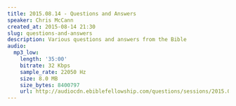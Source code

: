 ```yaml
---
title: 2015.08.14 - Questions and Answers
speaker: Chris McCann
created_at: 2015-08-14 21:30
slug: questions-and-answers
description: Various questions and answers from the Bible
audio:
  mp3_low:
    length: '35:00'
    bitrate: 32 Kbps
    sample_rate: 22050 Hz
    size: 8.0 MB
    size_bytes: 8400797
    url: http://audiocdn.ebiblefellowship.com/questions/sessions/2015.08.14_McCann_-_Questions_and_Answers.mp3
---
```

